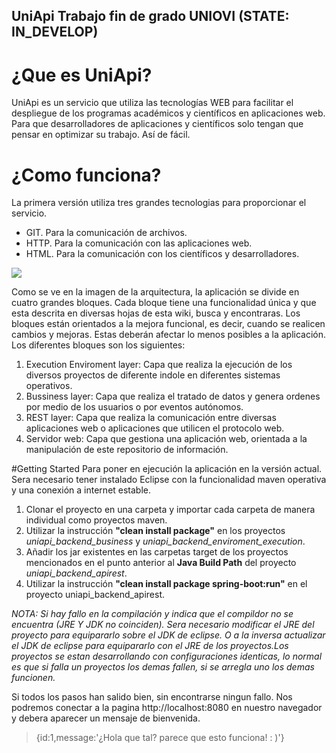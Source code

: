 ## UniApi Trabajo fin de grado UNIOVI (STATE: IN_DEVELOP)

# ¿Que es UniApi?
UniApi es un servicio que utiliza las tecnologías WEB para facilitar el despliegue de los programas académicos y científicos en aplicaciones web. Para que desarrolladores de aplicaciones y científicos solo tengan que pensar en optimizar su trabajo. Así de fácil.

# ¿Como funciona?
La primera versión utiliza tres grandes tecnologias para proporcionar el servicio.
* GIT. Para la comunicación de archivos.
* HTTP. Para la comunicación con las aplicaciones web.
* HTML. Para la comunicación con los científicos y desarrolladores.

![](http://imageshack.com/a/img922/4170/JUEwVz.jpg)

Como se ve en la imagen de la arquitectura, la aplicación se divide en cuatro grandes bloques. Cada bloque tiene una funcionalidad única y que esta descrita en diversas hojas de esta wiki, busca y encontraras. Los bloques están orientados a la mejora funcional, es decir, cuando se realicen cambios y mejoras. Estas deberán afectar lo menos posibles a la aplicación. Los diferentes bloques son los siguientes:

1. Execution Enviroment layer: Capa que realiza la ejecución de los diversos proyectos de diferente indole en diferentes sistemas operativos.
2. Bussiness layer: Capa que realiza el tratado de datos y genera ordenes por medio de los usuarios o por eventos autónomos.
3. REST layer: Capa que realiza la comunicación entre diversas aplicaciones web o aplicaciones que utilicen el protocolo web.
4. Servidor web: Capa que gestiona una aplicación web, orientada a la manipulación de este repositorio de información.

#Getting Started
Para poner en ejecución la aplicación en la versión actual. Sera necesario tener instalado Eclipse con la funcionalidad maven operativa y una conexión a internet estable.

1. Clonar el proyecto en una carpeta y importar cada carpeta de manera individual como proyectos maven.
2. Utilizar la instrucción **"clean install package"** en los proyectos *uniapi_backend_business* y *uniapi_backend_enviroment_execution*.
3. Añadir los jar existentes en las carpetas target de los proyectos mencionados en el punto anterior al **Java Build Path** del proyecto *uniapi_backend_apirest*.
4. Utilizar la instrucción **"clean install package spring-boot:run"** en el proyecto uniapi_backend_apirest.

*NOTA: Si hay fallo en la compilación y indica que el compildor no se encuentra (JRE Y JDK no coinciden). Sera necesario modificar el JRE del proyecto para equipararlo sobre el JDK de eclipse. O a la inversa actualizar el JDK de eclipse para equipararlo con el JRE de los proyectos.Los proyectos se estan desarrollando con configuraciones identicas, lo normal es que si falla un proyectos los demas fallen, si se arregla uno los demas funcionen.*

Si todos los pasos han salido bien, sin encontrarse ningun fallo. Nos podremos conectar a la pagina http://localhost:8080 en nuestro navegador y debera aparecer un mensaje de bienvenida.

> {id:1,message:'¿Hola que tal? parece que esto funciona! : )'}




